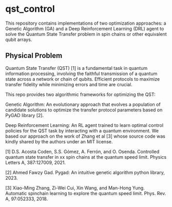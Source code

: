 # qst_control

This repository contains implementations of two optimization approaches: a Genetic Algorithm (GA) and a Deep Reinforcement Learning (DRL) agent to solve the Quantum State Transfer problem in spin chains or other equivalent qubit arrays.

## Physical Problem
Quantum State Transfer (QST) [1] is a fundamental task in quantum information processing, involving the faithful transmission of a quantum state across a network or chain of qubits. Efficient protocols to maximize transfer fidelity while minimizing errors and time are crucial.

This repo provides two algorithmic frameworks for optimizing the QST:

Genetic Algorithm: An evolutionary approach that evolves a population of candidate solutions to optimize the transfer protocol parameters based on PyGAD library [2].

Deep Reinforcement Learning: An RL agent trained to learn optimal control policies for the QST task by interacting with a quantum environment. We based our approach on the work of Zhang et al [3] whose source code was kindly shared by the authors under an MIT license.


[1] D.S. Acosta Coden, S.S. Gómez, A. Ferrón, and O. Osenda. Controlled quantum
state transfer in xx spin chains at the quantum speed limit. Physics Letters A,
387:127009, 2021.

[2] Ahmed Fawzy Gad. Pygad: An intuitive genetic algorithm python library, 2023.

[3] Xiao-Ming Zhang, Zi-Wei Cui, Xin Wang, and Man-Hong Yung. Automatic spinchain learning to explore the quantum speed limit. Phys. Rev. A, 97:052333, 2018.


